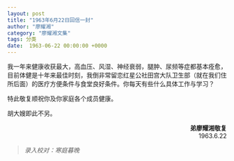 ```yaml
---
layout: post
title: "1963年6月22日回信一封"
author: "廖耀湘"
category: "廖耀湘文集"
tags: 分类
date:  1963-06-22 00:00:00 +0000
---
```

我一年来健康收获最大，高血压、风湿、神经衰弱，腿肿、尿频等症都基本痊愈，目前体健是十年来最佳时刻，我倒非常留恋红星公社田宫大队卫生部（就在我们住所后面）的医疗方便条件与食堂良好条件。你每天有些什么具体工作与学习？

特此敬复顺祝你及你家庭各个成员健康。

胡大嫂即此不另。


<div align="right">
<strong>弟廖耀湘敬复</strong>
<br>
1963.6.22
</div>

>*录入校对：寒庭暮晚*

